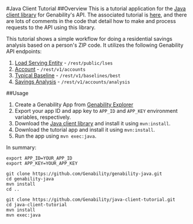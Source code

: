 #Java Client Tutorial
##Overview
This is a tutorial application for the [Java client library](https://github.com/Genability/genability-java) for Genability's API. The associated tutorial is [here](#), and there are lots of comments in the code that detail how to make and process requests to the API using this library.

This tutorial shows a simple workflow for doing a residential savings analysis based on a person's ZIP code. It utilizes the following Genability API endpoints:

1. [Load Serving Entity](http://developer.genability.com/documentation/api-reference/tariff-api/load-serving-entity/) - `/rest/public/lses`
2. [Account](http://developer.genability.com/documentation/api-reference/account-api/account/) - `/rest/v1/accounts`
3. [Typical Baseline](http://developer.genability.com/documentation/api-reference/tariff-api/typical-baseline/) - `/rest/v1/baselines/best`
4. [Savings Analysis](http://developer.genability.com/documentation/api-reference/switch-api/savings-analysis/) - `/rest/v1/accounts/analysis`

##Usage
1. Create a Genability App from [Genability Explorer](https://apps.genability.com/profile/organizations/current)
2. Export your app ID and app key to `APP_ID` and `APP_KEY` environment variables, respectively.
3. Download the [Java client library](/Genability/genability-java) and install it using `mvn:install`.
4. Download the tutorial app and install it using `mvn:install`.
5. Run the app using `mvn exec:java`.

In summary:

```
export APP_ID=YOUR_APP_ID
export APP_KEY=YOUR_APP_KEY

git clone https://github.com/Genability/genability-java.git
cd genability-java
mvn install
cd ..

git clone https://github.com/Genability/java-client-tutorial.git
cd java-client-tutorial
mvn install
mvn exec:java
```
